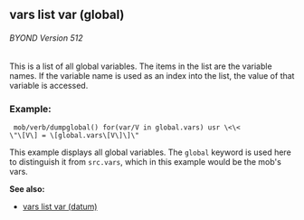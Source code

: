 ## vars list var (global) 
###### BYOND Version 512


This is a list of all global variables. The items in the list
are the variable names. If the variable name is used as an index into
the list, the value of that variable is accessed.
### Example:

```
 mob/verb/dumpglobal() for(var/V in global.vars) usr \<\<
\"\[V\] = \[global.vars\[V\]\]\" 
```
 

This example
displays all global variables. The `global` keyword is used here to
distinguish it from `src.vars`, which in this example would be the
mob\'s vars.

**See also:**
+   [vars list var (datum)](/ref/datum/var/vars.md) 